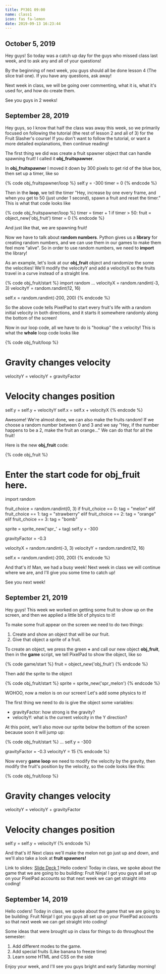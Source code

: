 ```yaml
---
title: PY301 09:00
name: class1
icon: fas fa-lemon
date: 2019-09-13 16:23:44
---
```

## October 5, 2019

Hey guys! So today was a catch up day for the guys who missed class last week, and to ask any and all of your questions!

By the beginning of next week, you guys should all be done lesson 4 (The slice trail one). If you have any questions, ask away!

Next week in class, we will be going over commenting, what it is, what it's used for, and how do create them.

See you guys in 2 weeks!

## September 28, 2019

Hey guys, so I know that half the class was away this week, so we primarily focused on following the tutorial (the rest of lesson 2 and all of 3) for the Fruit Slasher's course! If you don't want to follow the tutorial, or want a more detailed explanations, then continue reading!

The first thing we did was create a fruit spawner object that can handle spawning fruit! I called it **obj_fruitspawner**. 

In **obj_fruitspawner** I moved it down by 300 pixels to get rid of the blue box, then set up a timer, like so

{% code obj_fruitspawner/loop %}
self.y = -300
timer = 0
{% endcode %}

Then in the **loop**, we tell the timer "Hey, increase by one every frame, and when you get to 50 (just under 1 second), spawn a fruit and reset the timer." This is what that code looks like

{% code obj_fruitspawner/loop %}
timer = timer + 1
if timer > 50:
  fruit = object_new('obj_fruit')
  timer = 0
{% endcode %}

And just like that, we are spawning fruit!

Now we have to talk about **random numbers**. Python gives us a **library** for creating random numbers, and we can use them in our games to make them feel more "alive". So in order to use random numbers, we need to **import** the library! 

As an example, let's look at our **obj_fruit** object and randomize the some the velocities! We'll modify the velocityY and add a velocityX so the fruits travel in a curve instead of a straight line.

{% code obj_fruit/start %}
import random
...
velocityX = random.randint(-3, 3)
velocityY = random.randint(12, 16)

self.x = random.randint(-200, 200)
{% endcode %}

So the above code tells PixelPad to start every fruit's life with a random initial velocity in both directions, and it starts it somewhere randomly along the bottom of the screen!

Now in our loop code, all we have to do is "hookup" the x velocity! This is what the **whole** loop code looks like

{% code obj_fruit/loop %}
# Gravity changes velocity
velocityY = velocityY + gravityFactor

# Velocity changes position
self.y = self.y + velocityY
self.x = self.x + velocityX
{% endcode %}

Awesome! We're almost done, we can also make the fruits random! If we choose a random number between 0 and 3 and we say "Hey, if the number happens to be a 2, make the fruit an orange..." We can do that for all the fruit!

Here is the new **obj_fruit** code:

{% code obj_fruit %}
# Enter the start code for obj_fruit here.

import random

fruit_choice = random.randint(0, 3)
if fruit_choice == 0:
  tag = "melon"
elif fruit_choice == 1:
  tag = "strawberry"
elif fruit_choice == 2:
  tag = "orange"
elif fruit_choice == 3:
  tag = "bomb"

sprite = sprite_new('spr_' + tag)
self.y = -300


gravityFactor = -0.3

velocityX = random.randint(-3, 3)
velocityY = random.randint(12, 16)

self.x = random.randint(-200, 200)
{% endcode %}

And that's it! Man, we had a busy week! Next week in class we will continue where we are, and I'll give you some time to catch up!

See you next week!

## September 21, 2019

Hey guys! This week we worked on getting some fruit to show up on the screen, and then we applied a little bit of physics to it!

To make some fruit appear on the screen we need to do two things:
1. Create and show an object that will be our fruit.
2. Give that object a sprite of a fruit.

To create an object, we press the green **+** and call our new object **obj_fruit**, then in the **game** script, we tell PixelPad to show the object, like so

{% code game/start %}
fruit = object_new('obj_fruit')
{% endcode %}

Then add the sprite to the object

{% code obj_fruit/start %}
sprite = sprite_new('spr_melon')
{% endcode %}

WOHOO, now a melon is on our screen! Let's add some physics to it!

The first thing we need to do is give the object some variables:
- gravityFactor: how strong is the gravity?
- velocityY: what is the current velocity in the Y direction?

At this point, we'll also move our sprite below the bottom of the screen because soon it will jump up:

{% code obj_fruit/start %}
...
self.y = -300

gravityFactor = -0.3
velocityY = 15
{% endcode %}

Now every **game loop** we need to modify the velocity by the gravity, then modify the fruit's position by the velocity, so the code looks like this:

{% code obj_fruit/loop %}
# Gravity changes velocity
velocityY = velocityY + gravityFactor
# Velocity changes position
self.y = self.y + velocityY
{% endcode %}

And that's it! Next class we'll make the melon not go just up and down, and we'll also take a look at **fruit spawners!**

Link to slides: [Slide Deck 1](https://docs.google.com/presentation/d/1X6K-Skc3Rzq3B4Jaexy-Uzq-t0eFzBbYoddrk4JvBc0/edit?usp=sharing)
Hello coders! Today in class, we spoke about the game that we are going to bu building: Fruit Ninja! I got you guys all set up on your PixelPad accounts so that next week we can get straight into coding!

## September 14, 2019

Hello coders! Today in class, we spoke about the game that we are going to be building: Fruit Ninja! I got you guys all set up on your PixelPad accounts so that next week we can get straight into coding!

Some ideas that were brought up in class for things to do throughout the semester:
1. Add different modes to the game.
2. Add special fruits (Like banana to freeze time)
3. Learn some HTML and CSS on the side

Enjoy your week, and I'll see you guys bright and early Saturday morning! 


